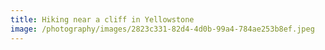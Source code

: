 ```yaml
---
title: Hiking near a cliff in Yellowstone
image: /photography/images/2823c331-82d4-4d0b-99a4-784ae253b8ef.jpeg
---
```


